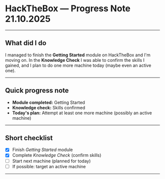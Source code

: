 # HackTheBox — Progress Note 21.10.2025
---

## What did I do
I managed to finish the **Getting Started** module on HackTheBox and I'm moving on. In the **Knowledge Check** I was able to confirm the skills I gained, and I plan to do one more machine today (maybe even an active one).

---

## Quick progress note
- **Module completed:** Getting Started   
- **Knowledge check:** Skills confirmed  
- **Today's plan:** Attempt at least one more machine (possibly an active machine) 

---

## Short checklist
- [x] Finish *Getting Started* module  
- [x] Complete *Knowledge Check* (confirm skills)  
- [ ] Start next machine (planned for today)  
- [ ] If possible: target an active machine

---
